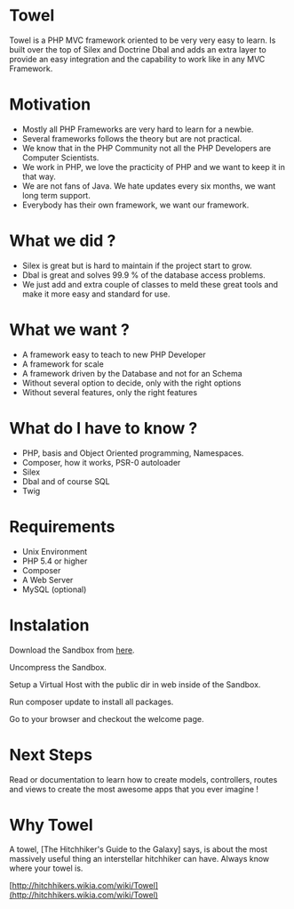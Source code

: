 Towel
=====

Towel is a PHP MVC framework oriented to be very very easy to learn. Is built over the top of Silex and Doctrine Dbal
and adds an extra layer to provide an easy integration and the capability to work like in any MVC Framework.

Motivation
==========

* Mostly all PHP Frameworks are very hard to learn for a newbie.
* Several frameworks follows the theory but are not practical.
* We know that in the PHP Community not all the PHP Developers are Computer Scientists.
* We work in PHP, we love the practicity of PHP and we want to keep it in that way.
* We are not fans of Java. We hate updates every six months, we want long term support.
* Everybody has their own framework, we want our framework.

What we did ?
=============

* Silex is great but is hard to maintain if the project start to grow.
* Dbal is great and solves 99.9 % of the database access problems.
* We just add and extra couple of classes to meld these great tools and make it more easy and standard for use.

What we want ?
==============

* A framework easy to teach to new PHP Developer
* A framework for scale
* A framework driven by the Database and not for an Schema
* Without several option to decide, only with the right options
* Without several features, only the right features

What do I have to know ?
========================

* PHP, basis and Object Oriented programming, Namespaces.
* Composer, how it works, PSR-0 autoloader
* Silex
* Dbal and of course SQL
* Twig

Requirements
============

* Unix Environment
* PHP 5.4 or higher
* Composer
* A Web Server
* MySQL (optional)

Instalation
===========

Download the Sandbox from [here](http://www.42mate.com/sites/42mate.com/files/download/towel/latest.tar.gz).

Uncompress the Sandbox.

Setup a Virtual Host with the public dir in web inside of the Sandbox.

Run composer update to install all packages.

Go to your browser and checkout the welcome page.

Next Steps
==========

Read or documentation to learn how to create models, controllers, routes and views to create
the most awesome apps that you ever imagine !

Why Towel
=========

A towel, [The Hitchhiker's Guide to the Galaxy] says, is about the most massively useful thing an interstellar hitchhiker can have. Always know where your towel is.

[http://hitchhikers.wikia.com/wiki/Towel](http://hitchhikers.wikia.com/wiki/Towel)
